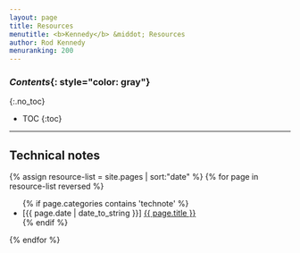 ```yaml
---
layout: page
title: Resources
menutitle: <b>Kennedy</b> &middot; Resources
author: Rod Kennedy
menuranking: 200
---
```


### *Contents*{: style="color: gray"}
{:.no_toc}

* TOC
{:toc}

---  

## Technical notes

{% assign resource-list = site.pages | sort:"date" %}
{% for page in resource-list reversed %}
<ul>
	{% if page.categories contains 'technote' %}
		<li>[{{ page.date | date_to_string }}] <a href="{{ page.url }}">{{ page.title }}</a></li>
	{% endif %}
</ul>
{% endfor %}
